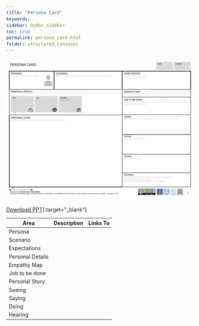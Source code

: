 ```yaml
---
title: "Persona Card"
keywords: 
sidebar: mydoc_sidebar
toc: true
permalink: persona_card.html
folder: structured_canvases
---
```



![image001](media/persona_card001.svg)

[Download PPT](media/ppt/persona_card.ppt){:target="_blank"}

| Area | Description | Links To |
| --- | --- | --- |
| Persona |   |   |
| Scenario |   |   |
| Expectations |   |   |
| Personal Details |   |   |
| Empathy Map |   |   |
| Job to be done |   |   |
| Personal Story |   |   |
| Seeing |   |   |
| Saying |   |   |
| Doing |   |   |
| Hearing |   |   |



